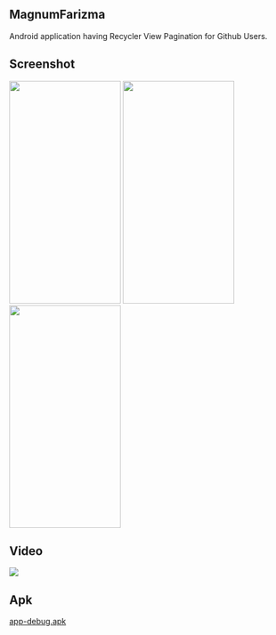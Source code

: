 ## **MagnumFarizma**
Android application having Recycler View Pagination for Github Users.

## **Screenshot**
<img src="src/Screenshot_1.jpg" width=200 height=400/>  <img src="src/Screenshot_2.jpg" width=200 height=400/> <img src="src/Screenshot_3.jpg" width=200 height=400/>

## **Video**
![](src/video.gif)

## **Apk**
[app-debug.apk](src/app-debug.apk?raw=true)

